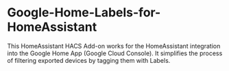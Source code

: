# Google-Home-Labels-for-HomeAssistant
This HomeAssistant HACS Add-on works for the HomeAssistant integration into the Google Home App (Google Cloud Console). It simplifies the process of filtering exported devices by tagging them with Labels.
